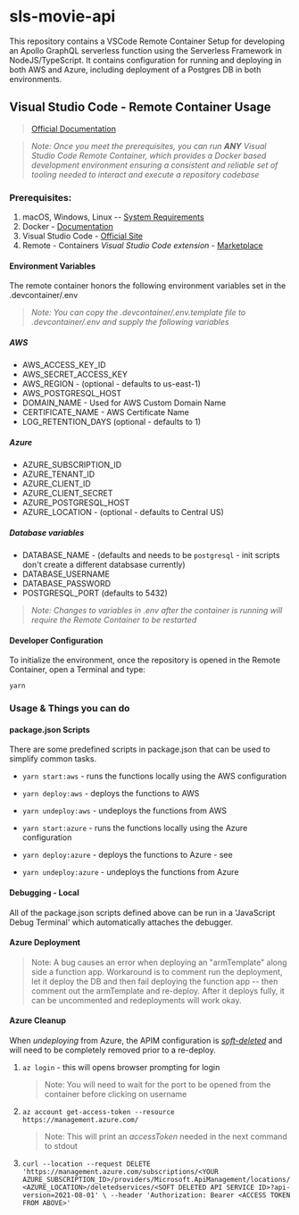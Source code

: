 # sls-movie-api

This repository contains a VSCode Remote Container Setup for developing an Apollo GraphQL serverless function using the Serverless Framework in NodeJS/TypeScript. It contains configuration for running and deploying in both AWS and Azure, including deployment of a Postgres DB in both environments.

## Visual Studio Code - Remote Container Usage

> [Official Documentation](https://code.visualstudio.com/docs/remote/containers)

> _Note: Once you meet the prerequisites, you can run **ANY** Visual Studio Code Remote Container, which provides a Docker based development environment ensuring a consistent and reliable set of tooling needed to interact and execute a repository codebase_

### Prerequisites:

1. macOS, Windows, Linux -- [System Requirements](https://code.visualstudio.com/docs/remote/containers#_system-requirements)
2. Docker - [Documentation](https://code.visualstudio.com/docs/remote/containers#_installation)
3. Visual Studio Code - [Official Site](https://code.visualstudio.com/)
4. Remote - Containers _Visual Studio Code extension_ - [Marketplace](https://marketplace.visualstudio.com/items?itemName=ms-vscode-remote.remote-containers)

#### Environment Variables

The remote container honors the following environment variables set in the .devcontainer/.env

> _Note: You can copy the .devcontainer/.env.template file to .devcontainer/.env and supply the following variables_

##### AWS

- AWS_ACCESS_KEY_ID
- AWS_SECRET_ACCESS_KEY
- AWS_REGION - (optional - defaults to us-east-1)
- AWS_POSTGRESQL_HOST
- DOMAIN_NAME - Used for AWS Custom Domain Name
- CERTIFICATE_NAME - AWS Certificate Name
- LOG_RETENTION_DAYS (optional - defaults to 1)

##### Azure

- AZURE_SUBSCRIPTION_ID
- AZURE_TENANT_ID
- AZURE_CLIENT_ID
- AZURE_CLIENT_SECRET
- AZURE_POSTGRESQL_HOST
- AZURE_LOCATION - (optional - defaults to Central US)

##### Database variables

- DATABASE_NAME - (defaults and needs to be `postgresql` - init scripts don't create a different databsase currently)
- DATABASE_USERNAME
- DATABASE_PASSWORD
- POSTGRESQL_PORT (defaults to 5432)

> _Note: Changes to variables in .env after the container is running will require the Remote Container to be restarted_

#### Developer Configuration

To initialize the environment, once the repository is opened in the Remote Container, open a Terminal and type:

`yarn`

### Usage & Things you can do

#### package.json Scripts

There are some predefined scripts in package.json that can be used to simplify common tasks.

- `yarn start:aws` - runs the functions locally using the AWS configuration
- `yarn deploy:aws` - deploys the functions to AWS
- `yarn undeploy:aws` - undeploys the functions from AWS

- `yarn start:azure` - runs the functions locally using the Azure configuration
- `yarn deploy:azure` - deploys the functions to Azure - see
- `yarn undeploy:azure` - undeploys the functions from Azure

#### Debugging - Local

All of the package.json scripts defined above can be run in a 'JavaScript Debug Terminal' which automatically attaches the debugger.

#### Azure Deployment

> Note: A bug causes an error when deploying an "armTemplate" along side a function app. Workaround is to comment run the deployment, let it deploy the DB and then fail deploying the function app -- then comment out the armTemplate and re-deploy. After it deploys fully, it can be uncommented and redeployments will work okay.

#### Azure Cleanup

When _undeploying_ from Azure, the APIM configuration is [_soft-deleted_](https://docs.microsoft.com/en-us/azure/api-management/soft-delete) and will need to be completely removed prior to a re-deploy.

1. `az login` - this will opens browser prompting for login
   > Note: You will need to wait for the port to be opened from the container before clicking on username
2. `az account get-access-token --resource https://management.azure.com/`
   > Note: This will print an _accessToken_ needed in the next command to stdout
3. `curl --location --request DELETE 'https://management.azure.com/subscriptions/<YOUR AZURE_SUBSCRIPTION_ID>/providers/Microsoft.ApiManagement/locations/<AZURE_LOCATION>/deletedservices/<SOFT DELETED API SERVICE ID>?api-version=2021-08-01' \ --header 'Authorization: Bearer <ACCESS TOKEN FROM ABOVE>'`
